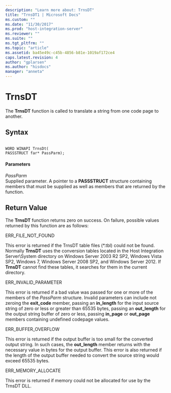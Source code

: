 ```yaml
---
description: "Learn more about: TrnsDT"
title: "TrnsDT1 | Microsoft Docs"
ms.custom: ""
ms.date: "11/30/2017"
ms.prod: "host-integration-server"
ms.reviewer: ""
ms.suite: ""
ms.tgt_pltfrm: ""
ms.topic: "article"
ms.assetid: ba45e49c-c45b-4856-b81e-1019af172ce4
caps.latest.revision: 4
author: "gplarsen"
ms.author: "hisdocs"
manager: "anneta"
---
```

# TrnsDT
The **TrnsDT** function is called to translate a string from one code page to another.  
  
## Syntax  
  
```  
  
WORD WINAPI TrnsDt(  
PASSSTRUCT far* PassParm);  
```  
  
#### Parameters  
 *PassParm*  
 Supplied parameter. A pointer to a **PASSSTRUCT** structure containing members that must be supplied as well as members that are returned by the function.  
  
## Return Value  
 The **TrnsDT** function returns zero on success. On failure, possible values returned by this function are as follows:  
  
 ERR_FILE_NOT_FOUND  
  
 This error is returned if the TrnsDT table files (\*.tbl) could not be found. Normally **TrnsDT** uses the conversion tables located in the Host Integration Server\System directory on Windows Server 2003 R2 SP2, Windows Vista SP2, Windows 7, Windows Server 2008 SP2, and Windows Server 2012. If **TrnsDT** cannot find these tables, it searches for them in the current directory.  
  
 ERR_INVALID_PARAMETER  
  
 This error is returned if a bad value was passed for one or more of the members of the *PassParm* structure. Invalid parameters can include not zeroing the **exit_code** member, passing an **in_length** for the input source string of zero or less or greater than 65535 bytes, passing an **out_length** for the output string buffer of zero or less, passing **in_page** or **out_page** members containing undefined codepage values.  
  
 ERR_BUFFER_OVERFLOW  
  
 This error is returned if the output buffer is too small for the converted output string. In such cases, the **out_length** member returns with the necessary value in bytes for the output buffer. This error is also returned if the length of the output buffer needed to convert the source string would exceed 65535 bytes.  
  
 ERR_MEMORY_ALLOCATE  
  
 This error is returned if memory could not be allocated for use by the TrnsDT DLL.
